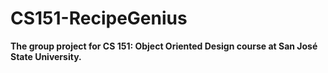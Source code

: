 # CS151-RecipeGenius
**The group project for CS 151: Object Oriented Design course at San José State University.**

